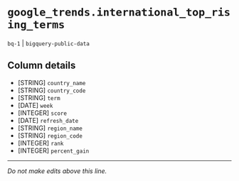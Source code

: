 # `google_trends.international_top_rising_terms`
`bq-1` | `bigquery-public-data`

## Column details
* [STRING]    `country_name`
* [STRING]    `country_code`
* [STRING]    `term`
* [DATE]      `week`
* [INTEGER]   `score`
* [DATE]      `refresh_date`
* [STRING]    `region_name`
* [STRING]    `region_code`
* [INTEGER]   `rank`
* [INTEGER]   `percent_gain`

-------------------------------------------------------------------------------
*Do not make edits above this line.*
